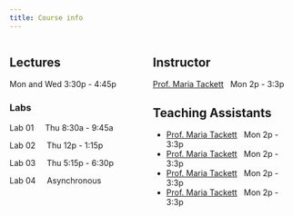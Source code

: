 ```yaml
---
title: Course info
---
```


<style>

.column {
  float: left;
  width: 50%;
}
</style> 

  <div class = "column">

<h2>Lectures </h2>

<font color="#339898"><i class="fas fa-calendar"></i></font> Mon and Wed 3:30p - 4:45p 

### Labs

Lab 01 &nbsp; <i class="fas fa-calendar" style = "color: #339898"></i></font> &nbsp; Thu 8:30a - 9:45a

Lab 02 &nbsp; <i class="fas fa-calendar" style = "color: #339898"></i></font> &nbsp; Thu 12p - 1:15p

Lab 03 &nbsp; <i class="fas fa-calendar" style = "color: #339898"></i></font> &nbsp; Thu 5:15p - 6:30p

Lab 04 &nbsp; <i class="fas fa-calendar" style = "color: #339898"></i></font> &nbsp; Asynchronous

</div> 

<div class = "column">

## Instructor

<i class="fas fa-user" style = "color: #339898"></i> <a href="mailto:maria.tackett@duke.edu" title="email"> Prof. Maria  Tackett</a> &nbsp; <i class="fas fa-calendar-check" style = "color: #339898"></i> Mon 2p - 3:3p

## Teaching Assistants

<ul>
<li><i class="fas fa-user" style = "color: #339898"></i> <a href="mailto:maria.tackett@duke.edu" title="email"> Prof. Maria  Tackett</a> &nbsp; <i class="fas fa-calendar-check" style = "color: #339898"></i> Mon 2p - 3:3p</li>

<li><i class="fas fa-user" style = "color: #339898"></i> <a href="mailto:maria.tackett@duke.edu" title="email"> Prof. Maria  Tackett</a> &nbsp; <i class="fas fa-calendar-check" style = "color: #339898"></i> Mon 2p - 3:3p</li>

<li><i class="fas fa-user" style = "color: #339898"></i> <a href="mailto:maria.tackett@duke.edu" title="email"> Prof. Maria  Tackett</a> &nbsp; <i class="fas fa-calendar-check" style = "color: #339898"></i> Mon 2p - 3:3p</li>

<li><i class="fas fa-user" style = "color: #339898"></i> <a href="mailto:maria.tackett@duke.edu" title="email"> Prof. Maria  Tackett</a> &nbsp; <i class="fas fa-calendar-check" style = "color: #339898"></i> Mon 2p - 3:3p</li>

</ul>
</div>


                
